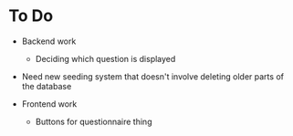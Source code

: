 # To Do
- Backend work
    - Deciding which question is displayed
- Need new seeding system that doesn't involve deleting older parts of the database

- Frontend work
    - Buttons for questionnaire thing